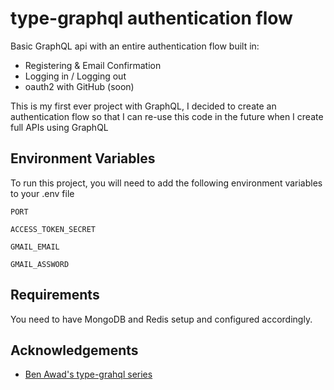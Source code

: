 # type-graphql authentication flow

Basic GraphQL api with an entire authentication flow built in:

-   Registering & Email Confirmation
-   Logging in / Logging out
-   oauth2 with GitHub (soon)

This is my first ever project with GraphQL, I decided to create an authentication flow so that I can re-use this code in the future when I create full APIs using GraphQL

## Environment Variables

To run this project, you will need to add the following environment variables to your .env file

`PORT`

`ACCESS_TOKEN_SECRET`

`GMAIL_EMAIL`

`GMAIL_ASSWORD`

## Requirements

You need to have MongoDB and Redis setup and configured accordingly.

## Acknowledgements

-   [Ben Awad's type-grahql series](https://www.youtube.com/watch?v=8yZImm2A1KE&list=PLN3n1USn4xlma1bBu3Tloe4NyYn9Ko8Gs&index=2)
